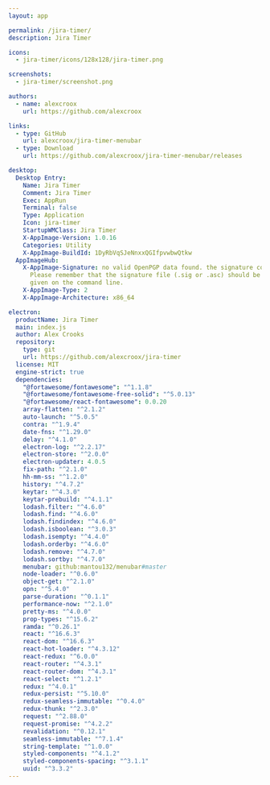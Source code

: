 ```yaml
---
layout: app

permalink: /jira-timer/
description: Jira Timer

icons:
  - jira-timer/icons/128x128/jira-timer.png

screenshots:
  - jira-timer/screenshot.png

authors:
  - name: alexcroox
    url: https://github.com/alexcroox

links:
  - type: GitHub
    url: alexcroox/jira-timer-menubar
  - type: Download
    url: https://github.com/alexcroox/jira-timer-menubar/releases

desktop:
  Desktop Entry:
    Name: Jira Timer
    Comment: Jira Timer
    Exec: AppRun
    Terminal: false
    Type: Application
    Icon: jira-timer
    StartupWMClass: Jira Timer
    X-AppImage-Version: 1.0.16
    Categories: Utility
    X-AppImage-BuildId: 1DyRbVqSJeNnxxQGIfpvwbwQtkw
  AppImageHub:
    X-AppImage-Signature: no valid OpenPGP data found. the signature could not be verified.
      Please remember that the signature file (.sig or .asc) should be the first file
      given on the command line.
    X-AppImage-Type: 2
    X-AppImage-Architecture: x86_64

electron:
  productName: Jira Timer
  main: index.js
  author: Alex Crooks
  repository:
    type: git
    url: https://github.com/alexcroox/jira-timer
  license: MIT
  engine-strict: true
  dependencies:
    "@fortawesome/fontawesome": "^1.1.8"
    "@fortawesome/fontawesome-free-solid": "^5.0.13"
    "@fortawesome/react-fontawesome": 0.0.20
    array-flatten: "^2.1.2"
    auto-launch: "^5.0.5"
    contra: "^1.9.4"
    date-fns: "^1.29.0"
    delay: "^4.1.0"
    electron-log: "^2.2.17"
    electron-store: "^2.0.0"
    electron-updater: 4.0.5
    fix-path: "^2.1.0"
    hh-mm-ss: "^1.2.0"
    history: "^4.7.2"
    keytar: "^4.3.0"
    keytar-prebuild: "^4.1.1"
    lodash.filter: "^4.6.0"
    lodash.find: "^4.6.0"
    lodash.findindex: "^4.6.0"
    lodash.isboolean: "^3.0.3"
    lodash.isempty: "^4.4.0"
    lodash.orderby: "^4.6.0"
    lodash.remove: "^4.7.0"
    lodash.sortby: "^4.7.0"
    menubar: github:mantou132/menubar#master
    node-loader: "^0.6.0"
    object-get: "^2.1.0"
    opn: "^5.4.0"
    parse-duration: "^0.1.1"
    performance-now: "^2.1.0"
    pretty-ms: "^4.0.0"
    prop-types: "^15.6.2"
    ramda: "^0.26.1"
    react: "^16.6.3"
    react-dom: "^16.6.3"
    react-hot-loader: "^4.3.12"
    react-redux: "^6.0.0"
    react-router: "^4.3.1"
    react-router-dom: "^4.3.1"
    react-select: "^1.2.1"
    redux: "^4.0.1"
    redux-persist: "^5.10.0"
    redux-seamless-immutable: "^0.4.0"
    redux-thunk: "^2.3.0"
    request: "^2.88.0"
    request-promise: "^4.2.2"
    revalidation: "^0.12.1"
    seamless-immutable: "^7.1.4"
    string-template: "^1.0.0"
    styled-components: "^4.1.2"
    styled-components-spacing: "^3.1.1"
    uuid: "^3.3.2"
---
```

